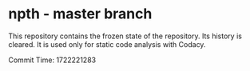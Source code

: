 # npth - master branch

This repository contains the frozen state of the repository.
Its history is cleared. It is used only for static code
analysis with Codacy.

Commit Time: 1722221283